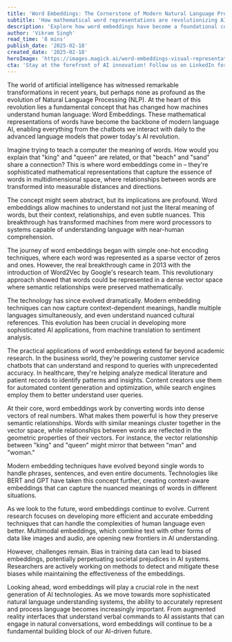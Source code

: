 ```yaml
---
title: 'Word Embeddings: The Cornerstone of Modern Natural Language Processing'
subtitle: 'How mathematical word representations are revolutionizing AI language understanding'
description: 'Explore how word embeddings have become a foundational component in the evolution of Natural Language Processing (NLP), transforming how machines understand human language and unlocking advanced AI applications across various industries.'
author: 'Vikram Singh'
read_time: '8 mins'
publish_date: '2025-02-18'
created_date: '2025-02-18'
heroImage: 'https://images.magick.ai/word-embeddings-visual-representation.png'
cta: 'Stay at the forefront of AI innovation! Follow us on LinkedIn for more insights into breakthrough technologies like word embeddings and their impact on the future of artificial intelligence.'
---
```


The world of artificial intelligence has witnessed remarkable transformations in recent years, but perhaps none as profound as the evolution of Natural Language Processing (NLP). At the heart of this revolution lies a fundamental concept that has changed how machines understand human language: Word Embeddings. These mathematical representations of words have become the backbone of modern language AI, enabling everything from the chatbots we interact with daily to the advanced language models that power today's AI revolution.

Imagine trying to teach a computer the meaning of words. How would you explain that "king" and "queen" are related, or that "beach" and "sand" share a connection? This is where word embeddings come in – they're sophisticated mathematical representations that capture the essence of words in multidimensional space, where relationships between words are transformed into measurable distances and directions.

The concept might seem abstract, but its implications are profound. Word embeddings allow machines to understand not just the literal meaning of words, but their context, relationships, and even subtle nuances. This breakthrough has transformed machines from mere word processors to systems capable of understanding language with near-human comprehension.

The journey of word embeddings began with simple one-hot encoding techniques, where each word was represented as a sparse vector of zeros and ones. However, the real breakthrough came in 2013 with the introduction of Word2Vec by Google's research team. This revolutionary approach showed that words could be represented in a dense vector space where semantic relationships were preserved mathematically.

The technology has since evolved dramatically. Modern embedding techniques can now capture context-dependent meanings, handle multiple languages simultaneously, and even understand nuanced cultural references. This evolution has been crucial in developing more sophisticated AI applications, from machine translation to sentiment analysis.

The practical applications of word embeddings extend far beyond academic research. In the business world, they're powering customer service chatbots that can understand and respond to queries with unprecedented accuracy. In healthcare, they're helping analyze medical literature and patient records to identify patterns and insights. Content creators use them for automated content generation and optimization, while search engines employ them to better understand user queries.

At their core, word embeddings work by converting words into dense vectors of real numbers. What makes them powerful is how they preserve semantic relationships. Words with similar meanings cluster together in the vector space, while relationships between words are reflected in the geometric properties of their vectors. For instance, the vector relationship between "king" and "queen" might mirror that between "man" and "woman."

Modern embedding techniques have evolved beyond single words to handle phrases, sentences, and even entire documents. Technologies like BERT and GPT have taken this concept further, creating context-aware embeddings that can capture the nuanced meanings of words in different situations.

As we look to the future, word embeddings continue to evolve. Current research focuses on developing more efficient and accurate embedding techniques that can handle the complexities of human language even better. Multimodal embeddings, which combine text with other forms of data like images and audio, are opening new frontiers in AI understanding.

However, challenges remain. Bias in training data can lead to biased embeddings, potentially perpetuating societal prejudices in AI systems. Researchers are actively working on methods to detect and mitigate these biases while maintaining the effectiveness of the embeddings.

Looking ahead, word embeddings will play a crucial role in the next generation of AI technologies. As we move towards more sophisticated natural language understanding systems, the ability to accurately represent and process language becomes increasingly important. From augmented reality interfaces that understand verbal commands to AI assistants that can engage in natural conversations, word embeddings will continue to be a fundamental building block of our AI-driven future.